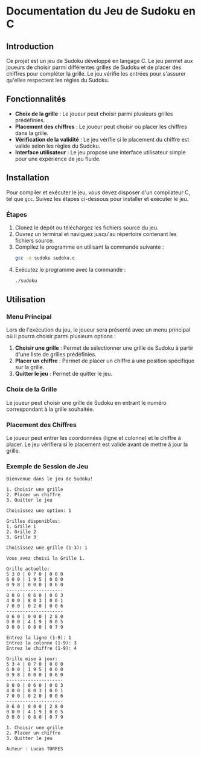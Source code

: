 # Documentation du Jeu de Sudoku en C

## Introduction

Ce projet est un jeu de Sudoku développé en langage C. Le jeu permet aux joueurs de choisir parmi différentes grilles de Sudoku et de placer des chiffres pour compléter la grille. Le jeu vérifie les entrées pour s'assurer qu'elles respectent les règles du Sudoku.

## Fonctionnalités

- **Choix de la grille** : Le joueur peut choisir parmi plusieurs grilles prédéfinies.
- **Placement des chiffres** : Le joueur peut choisir où placer les chiffres dans la grille.
- **Vérification de la validité** : Le jeu vérifie si le placement du chiffre est valide selon les règles du Sudoku.
- **Interface utilisateur** : Le jeu propose une interface utilisateur simple pour une expérience de jeu fluide.

## Installation

Pour compiler et exécuter le jeu, vous devez disposer d'un compilateur C, tel que `gcc`. Suivez les étapes ci-dessous pour installer et exécuter le jeu.

### Étapes

1. Clonez le dépôt ou téléchargez les fichiers source du jeu.
2. Ouvrez un terminal et naviguez jusqu'au répertoire contenant les fichiers source.
3. Compilez le programme en utilisant la commande suivante :
    ```sh
    gcc -o sudoku sudoku.c
    ```
4. Exécutez le programme avec la commande :
    ```sh
    ./sudoku
    ```

## Utilisation

### Menu Principal

Lors de l'exécution du jeu, le joueur sera présenté avec un menu principal où il pourra choisir parmi plusieurs options :

1. **Choisir une grille** : Permet de sélectionner une grille de Sudoku à partir d'une liste de grilles prédéfinies.
2. **Placer un chiffre** : Permet de placer un chiffre à une position spécifique sur la grille.
3. **Quitter le jeu** : Permet de quitter le jeu.

### Choix de la Grille

Le joueur peut choisir une grille de Sudoku en entrant le numéro correspondant à la grille souhaitée.

### Placement des Chiffres

Le joueur peut entrer les coordonnées (ligne et colonne) et le chiffre à placer. Le jeu vérifiera si le placement est valide avant de mettre à jour la grille.

### Exemple de Session de Jeu

```plaintext
Bienvenue dans le jeu de Sudoku!

1. Choisir une grille
2. Placer un chiffre
3. Quitter le jeu

Choisissez une option: 1

Grilles disponibles:
1. Grille 1
2. Grille 2
3. Grille 3

Choisissez une grille (1-3): 1

Vous avez choisi la Grille 1.

Grille actuelle:
5 3 0 | 0 7 0 | 0 0 0
6 0 0 | 1 9 5 | 0 0 0
0 9 8 | 0 0 0 | 0 6 0
---------------------
8 0 0 | 0 6 0 | 0 0 3
4 0 0 | 8 0 3 | 0 0 1
7 0 0 | 0 2 0 | 0 0 6
---------------------
0 6 0 | 0 0 0 | 2 8 0
0 0 0 | 4 1 9 | 0 0 5
0 0 0 | 0 8 0 | 0 7 9

Entrez la ligne (1-9): 1
Entrez la colonne (1-9): 3
Entrez le chiffre (1-9): 4

Grille mise à jour:
5 3 4 | 0 7 0 | 0 0 0
6 0 0 | 1 9 5 | 0 0 0
0 9 8 | 0 0 0 | 0 6 0
---------------------
8 0 0 | 0 6 0 | 0 0 3
4 0 0 | 8 0 3 | 0 0 1
7 0 0 | 0 2 0 | 0 0 6
---------------------
0 6 0 | 0 0 0 | 2 8 0
0 0 0 | 4 1 9 | 0 0 5
0 0 0 | 0 8 0 | 0 7 9

1. Choisir une grille
2. Placer un chiffre
3. Quitter le jeu

Auteur : Lucas TORRES
